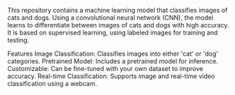This repository contains a machine learning model that classifies images of cats and dogs. Using a convolutional neural network (CNN), the model learns to differentiate between images of cats and dogs with high accuracy. It is based on supervised learning, using labeled images for training and testing.

Features
Image Classification: Classifies images into either 'cat' or 'dog' categories.
Pretrained Model: Includes a pretrained model for inference.
Customizable: Can be fine-tuned with your own dataset to improve accuracy.
Real-time Classification: Supports image and real-time video classification using a webcam.

